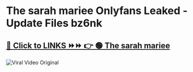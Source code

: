 
 # The sarah mariee Onlyfans Leaked - Update Files bz6nk

## <h2><a href="https://clipsfans.com/The_sarah_mariee&ref=git">🔗 Click to LINKS ⏩⏩ 👉 🟢 The sarah mariee </a></h2>

<a href="https://clipsfans.com/The_sarah_mariee&ref=git" rel="nofollow" data-target="animated-image.originalLink"><img src="https://i.ibb.co.com/xMMVF88/686577567.gif" alt="Viral Video Original" style="max-width: 100%; display: inline-block;" data-target="animated-image.originalImage"></a>

